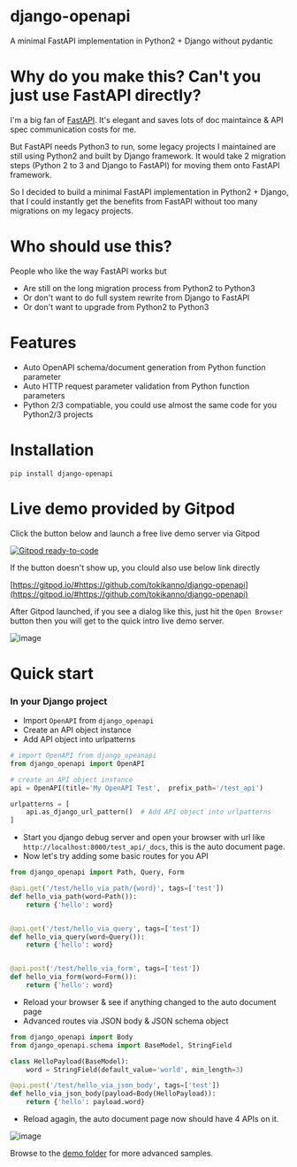 # django-openapi
A minimal FastAPI implementation in Python2 + Django without pydantic

# Why do you make this? Can't you just use FastAPI directly?
I'm a big fan of [FastAPI](https://fastapi.tiangolo.com/). It's elegant and saves lots of doc maintaince & API spec communication costs for me.

But FastAPI needs Python3 to run, some legacy projects I maintained are still using Python2 and built by  Django framework. It would take 2 migration steps (Python 2 to 3 and Django to FastAPI) for moving them onto FastAPI framework.

So I decided to build a minimal FastAPI implementation in Python2 + Django, that I could instantly get the benefits from FastAPI without too many migrations on my legacy projects.

# Who should use this?
People who like the way FastAPI works but
* Are still on the long migration process from Python2 to Python3
* Or don't want to do full system rewrite from Django to FastAPI
* Or don't want to upgrade from Python2 to Python3

# Features
* Auto OpenAPI schema/document generation from Python function parameter
* Auto HTTP request parameter validation from Python function parameters
* Python 2/3 compatiable, you could use almost the same code for you Python2/3 projects

# Installation

```
pip install django-openapi
```

# Live demo provided by Gitpod

Click the button below and launch a free live demo server via Gitpod

[![Gitpod ready-to-code](https://img.shields.io/badge/Gitpod-ready--to--code-blue?logo=gitpod)](https://gitpod.io/#https://github.com/tokikanno/django-openapi)

If the button doesn't show up, you clould also use below link directly

[https://gitpod.io/#https://github.com/tokikanno/django-openapi](https://gitpod.io/#https://github.com/tokikanno/django-openapi)

After Gitpod launched, if you see a dialog like this, just hit the `Open Browser` button then you will get to the quick intro live demo server.

![image](https://github.com/tokikanno/django-openapi/blob/master/docs/images/gitpod-dialog.png)

# Quick start

### In your Django project

* Import `OpenAPI` from `django_openapi`
* Create an API object instance
* Add API object into urlpatterns

```python
# import OpenAPI from django_opeanapi
from django_openapi import OpenAPI

# create an API object instance
api = OpenAPI(title='My OpenAPI Test',	prefix_path='/test_api')

urlpatterns = [
    api.as_django_url_pattern()  # Add API object into urlpatterns
]
```

* Start you django debug server and open your browser with url like `http://localhost:8000/test_api/_docs`, this is the auto document page.
* Now let's try adding some basic routes for you API

```python
from django_openapi import Path, Query, Form

@api.get('/test/hello_via_path/{word}', tags=['test'])
def hello_via_path(word=Path()):
    return {'hello': word}


@api.get('/test/hello_via_query', tags=['test'])
def hello_via_query(word=Query()):
    return {'hello': word}


@api.post('/test/hello_via_form', tags=['test'])
def hello_via_form(word=Form()):
    return {'hello': word}
```
* Reload your browser & see if anything changed to the auto document page
* Advanced routes via JSON body & JSON schema object

```python
from django_openapi import Body
from django_openapi.schema import BaseModel, StringField

class HelloPayload(BaseModel):
    word = StringField(default_value='world', min_length=3)

@api.post('/test/hello_via_json_body', tags=['test'])
def hello_via_json_body(payload=Body(HelloPayload)):
    return {'hello': payload.word}
```

* Reload agagin, the auto document page now should have 4 APIs on it.

![image](https://github.com/tokikanno/django-openapi/blob/master/docs/images/hello_app.png)

Browse to the [demo folder](https://github.com/tokikanno/django-openapi/tree/master/demo) for more advanced samples.

